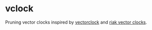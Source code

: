 vclock
======

Pruning vector clocks inspired by [vectorclock](https://github.com/mixu/vectorclock)
and [riak vector clocks](http://docs.basho.com/riak/latest/theory/concepts/Vector-Clocks/).
